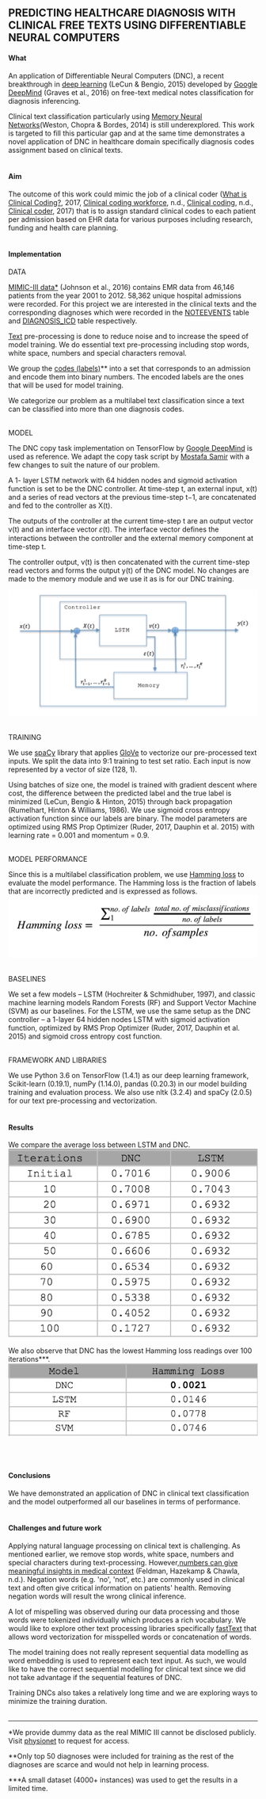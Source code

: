 ## PREDICTING HEALTHCARE DIAGNOSIS WITH CLINICAL FREE TEXTS USING DIFFERENTIABLE NEURAL COMPUTERS​

#### What

An application of Differentiable Neural Computers (DNC), a recent breakthrough in [deep learning](http://www.deeplearningbook.org/) (LeCun & Bengio, 2015) developed by [Google DeepMind](https://www.nature.com/articles/nature20101.epdf?author_access_token=ImTXBI8aWbYxYQ51Plys8NRgN0jAjWel9jnR3ZoTv0MggmpDmwljGswxVdeocYSurJ3hxupzWuRNeGvvXnoO8o4jTJcnAyhGuZzXJ1GEaD-Z7E6X_a9R-xqJ9TfJWBqz) (Graves et al., 2016) on free-text medical notes classification for diagnosis inferencing.

Clinical text classification particularly using [Memory Neural Networks](https://arxiv.org/pdf/1410.3916v1.pdf)(Weston, Chopra & Bordes, 2014) is still underexplored. This work is targeted to  fill this particular gap and at the same time demonstrates a novel application of DNC in healthcare domain specifically diagnosis codes assignment based on clinical texts.
<br></br>
#### Aim

The outcome of this work could mimic the job of a clinical coder ([What is Clinical Coding?](https://www.synapsemedical.com.au/news/2017/05/17/what-is-clinical-coding/), 2017, [Clinical coding workforce](https://www2.health.vic.gov.au/health-workforce/health-information-workforce/clinical-coding-workforce), n.d., [Clinical coding](http://www.heti.nsw.gov.au/Programs/Clinical-Coding-Workforce-Enhancement-Project/), n.d., [Clinical coder](https://en.wikipedia.org/wiki/Clinical_coder), 2017) that is to assign standard clinical codes to each patient per admission based on EHR data for various purposes including research, funding and health care planning.
<br></br>
#### Implementation
DATA

[MIMIC-III data*](https://www.nature.com/articles/sdata201635) (Johnson et al., 2016) contains EMR data from 46,146 patients from the year 2001 to 2012. 58,362 unique hospital admissions were recorded. For this project we are interested in the clinical texts and the corresponding diagnoses which were recorded in the [NOTEEVENTS](https://mimic.physionet.org/mimictables/noteevents/) table and [DIAGNOSIS_ICD](https://mimic.physionet.org/mimictables/diagnoses_icd/) table respectively.

[Text](https://github.com/farah-samat/dnc/blob/master/data/discharge_notes.csv) pre-processing is done to reduce noise and to increase the speed of model training. We do essential text pre-processing including stop words, white space, numbers and special characters removal. 

We group the [codes (labels)](https://github.com/farah-samat/dnc/blob/master/data/diagnosis_codes.csv)** into a set that corresponds to an admission and encode them into binary numbers. The encoded labels are the ones that will be used for model training. 

We categorize our problem as a multilabel text classification since a text can be classified into more than one diagnosis codes. 
<br></br>

MODEL

The DNC copy task implementation on TensorFlow by [Google DeepMind](https://github.com/deepmind/dnc) is used as reference. We adapt the copy task script by [Mostafa Samir](https://github.com/Mostafa-Samir/DNC-tensorflow/tree/master/tasks/copy) with a few changes to suit the nature of our problem. 

A 1- layer LSTM network with 64 hidden nodes and sigmoid activation function is set to be the DNC controller. At time-step t, an external input, x(t) and a series of read vectors at the previous time-step t−1, are concatenated and fed to the controller as X(t).  

The outputs of the controller at the current time-step t are an output vector v(t) and an interface vector 𝜀(t). The interface vector defines the interactions between the controller and the external memory component at time-step t. 

The controller output, v(t) is then concatenated with the current time-step read vectors and forms the output y(t) of the DNC model. No changes are made to the memory module and we use it as is for our DNC training. 

![High-level DNC structure](https://github.com/farah-samat/dnc/blob/master/images/DNC.png)
<br></br>

TRAINING

We use [spaCy](https://spacy.io/) library that applies [GloVe](https://nlp.stanford.edu/projects/glove/) to vectorize our pre-processed text inputs. We split the data into 9:1 training to test set ratio. Each input is now represented by a vector of size (128, 1).  

Using batches of size one, the model is trained with gradient descent where cost, the difference between the predicted label and the true label is minimized (LeCun, Bengio & Hinton, 2015) through back propagation (Rumelhart, Hinton & Williams, 1986). We use sigmoid cross entropy activation function since our labels are binary. The model parameters are optimized using RMS Prop Optimizer (Ruder, 2017, Dauphin et al. 2015) with learning rate = 0.001 and momentum = 0.9. 
<br></br>

MODEL PERFORMANCE

Since this is a multilabel classification problem, we use [Hamming loss](http://scikit-learn.org/stable/modules/generated/sklearn.metrics.hamming_loss.html) to evaluate the model performance. The Hamming loss is the fraction of labels that are incorrectly predicted and is expressed as follows. 
![Hamming loss](https://github.com/farah-samat/dnc/blob/master/images/Hamming_loss.png)
<br></br>

BASELINES

We set a few models – LSTM (Hochreiter & Schmidhuber, 1997), and classic machine learning models Random Forests (RF) and Support Vector Machine (SVM) as our baselines. For the LSTM, we use the same setup as the DNC controller – a 1-layer 64 hidden nodes LSTM with sigmoid activation function, optimized by RMS Prop Optimizer (Ruder, 2017, Dauphin et al. 2015) and sigmoid cross entropy cost function. 
<br></br>

FRAMEWORK AND LIBRARIES

We use Python 3.6 on TensorFlow (1.4.1) as our deep learning framework, Scikit-learn (0.19.1), numPy (1.14.0), pandas (0.20.3) in our model building training and evaluation process. We also use nltk (3.2.4) and spaCy (2.0.5) for our text pre-processing and vectorization.
<br></br>
#### Results

We compare the average loss between LSTM and DNC.
![Average loss for DNC and LSTM](https://github.com/farah-samat/dnc/blob/master/images/Average_loss.png)

We also observe that DNC has the lowest Hamming loss readings over 100 iterations***.
![Hamming loss observation](https://github.com/farah-samat/dnc/blob/master/images/Model_performance.png)

<br></br>
#### Conclusions

We have demonstrated an application of DNC in clinical text classification and the model outperformed all our baselines in terms of performance.
<br></br>

#### Challenges and future work

Applying natural language processing on clinical text is challenging. As mentioned earlier, we remove stop words, white space, numbers and special characters during text-processing. However,[numbers can give meaningful insights in medical context](https://www3.nd.edu/~nchawla/papers/ichi16b.pdf) (Feldman, Hazekamp & Chawla, n.d.). Negation words (e.g. 'no', 'not', etc.) are commonly used in clinical text and often give critical information on patients' health. Removing negation words will result the wrong clinical inference. 

A lot of mispelling was observed during our data processing and those words were tokenized individually which produces a rich vocabulary. We would like to explore other text processing libraries specifically [fastText](https://fasttext.cc/) that allows word vectorization for misspelled words or concatenation of words.

The model training does not really represent sequential data modelling as word embedding is used to represent each text input. As such, we would like to have the correct sequential modelling for clinical text since we did not take advantage if the sequential features of DNC.

Training DNCs also takes a relatively long time and we are exploring ways to minimize the training duration.
<br></br>

------
*We provide dummy data as the real MIMIC III cannot be disclosed publicly. Visit [physionet](https://mimic.physionet.org/gettingstarted/access/) to request for access.

**Only top 50 diagnoses were included for training as the rest of the diagnoses are scarce and would not help in learning process.

***A small dataset (4000+ instances) was used to get the results in a limited time.
